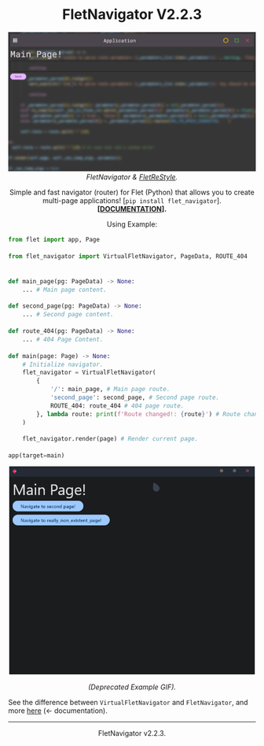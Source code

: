 <h1 align="center">FletNavigator V2.2.3</h1>
<p align="center"><img src="example2.gif" width=600><br><i>FletNavigator & <a href="https://github.com/xzripper/flet_restyle">FletReStyle</a>.</i></p>
<p align="center">Simple and fast navigator (router) for Flet (Python) that allows you to create multi-page applications! [<code>pip install flet_navigator</code>].<br><b>[<a href="https://github.com/xzripper/flet_navigator/blob/main/flet-navigator-docs.md">DOCUMENTATION</a>].</b></p>
<p align="center">Using Example:

```python
from flet import app, Page

from flet_navigator import VirtualFletNavigator, PageData, ROUTE_404


def main_page(pg: PageData) -> None:
    ... # Main page content.

def second_page(pg: PageData) -> None:
    ... # Second page content.

def route_404(pg: PageData) -> None:
    ... # 404 Page Content.

def main(page: Page) -> None:
    # Initialize navigator.
    flet_navigator = VirtualFletNavigator(
        {
            '/': main_page, # Main page route.
            'second_page': second_page, # Second page route.
            ROUTE_404: route_404 # 404 page route.
        }, lambda route: print(f'Route changed!: {route}') # Route change handler (optional).
    )

    flet_navigator.render(page) # Render current page.

app(target=main)
```

</p>

<p align="center"><img src="example.gif" width=500></p> <p align="center"><i>(Deprecated Example GIF).</i></p>

See the difference between ```VirtualFletNavigator``` and ```FletNavigator```, and more <a href="https://github.com/xzripper/flet_navigator/blob/main/flet-navigator-docs.md">here</a> (<- documentation).

<hr>
<p align="center">FletNavigator v2.2.3.</p></i>
